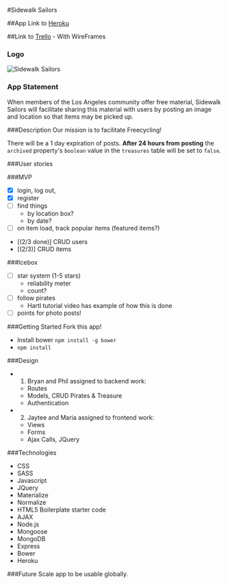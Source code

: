 #Sidewalk Sailors

##App Link to [Heroku](https://sidewalk-sailors.herokuapp.com/)

##Link to [Trello](https://trello.com/b/jagawiuH/sidewalk-sailors) - With WireFrames

### Logo
![Sidewalk Sailors](https://i.imgur.com/0ETpRGT.png)

### App Statement
When members of the Los Angeles community offer free material, Sidewalk Sailors will facilitate sharing this material with users by posting an image and location so that items may be picked up.

###Description
Our mission is to facilitate Freecycling!

There will be a 1 day expiration of posts. **After 24 hours from posting** the `archived` property's `boolean` value in the `treasures` table will be set to `false`.

###User stories

###MVP
- [x] login, log out,
- [x] register
- [ ] find things
  - by location box?
  - by date?
- [ ] on item load, track popular items (featured items?)
- [(2/3 done)] CRUD users
- [(2/3)] CRUD items

###Icebox
- [ ] star system (1-5 stars)
  - reliability meter
  - count?
- [ ] follow pirates
  - Hartl tutorial video has example of how this is done
- [ ] points for photo posts!

###Getting Started
Fork this app!
- Install bower `npm install -g bower`
- `npm install`

###Design
- 1. Bryan and Phil assigned to backend work:
  - Routes
  - Models, CRUD Pirates & Treasure
  - Authentication
- 2. Jaytee and Maria assigned to frontend work:
  - Views
  - Forms
  - Ajax Calls, JQuery

###Technologies
- CSS
- SASS
- Javascript
- JQuery
- Materialize
- Normalize
- HTML5 Boilerplate starter code
- AJAX
- Node.js
- Mongoose
- MongoDB
- Express
- Bower
- Heroku

###Future
Scale app to be usable globally.
